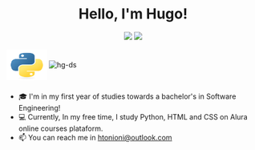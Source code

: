 <div align="center">
  <h1> Hello, I'm Hugo! </h1>
  
  <img height="160em" src="https://github-readme-stats.vercel.app/api?username=htonioni&hide_title=true&show_icons=true&theme=vision-friendly-dark&include_all_commits=true&count_private=true" />

  <img src="https://github-readme-stats.vercel.app/api/top-langs/?username=htonioni&hide=Jupyter%20Notebook&langs_count=8&layout=compact&hide_border=true&theme=vision-friendly-dark&" />  

</div>

<div style="display: inline_block"><br>
<img align="center" alt="hg-Python" height="60" width="80" src="https://raw.githubusercontent.com/devicons/devicon/master/icons/python/python-original.svg">
<img align="center" alt="hg-ds" height="60" width="80" src="https://cdn.jsdelivr.net/gh/devicons/devicon/icons/mysql/mysql-plain-wordmark.svg">  
  

###
- 🎓 I'm in my first year of studies towards a bachelor's in Software Engineering!
- 💻 Currently, In my free time, I study Python, HTML and CSS on Alura online courses plataform.
- 📫 You can reach me in htonioni@outlook.com
